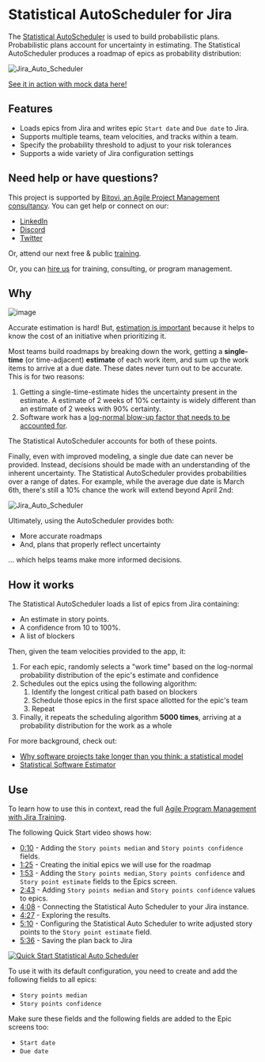 # Statistical AutoScheduler for Jira

The [Statistical AutoScheduler](https://auto-scheduler.bitovi-jira.com/) is used to build probabilistic plans. Probabilistic plans account for uncertainty in estimating. The Statistical AutoScheduler produces a roadmap of epics as probability distribution:

![Jira_Auto_Scheduler](https://github.com/bitovi/jira-auto-scheduler/assets/78602/3bbcf77f-fa9e-42ab-9688-b90383253e59)

[See it in action with mock data here!](https://auto-scheduler.bitovi-jira.com/)

## Features

- Loads epics from Jira and writes epic `Start date` and `Due date` to Jira.
- Supports multiple teams, team velocities, and tracks within a team.
- Specify the probability threshold to adjust to your risk tolerances
- Supports a wide variety of Jira configuration settings

## Need help or have questions?

This project is supported by [Bitovi, an Agile Project Management consultancy](https://www.bitovi.com/services/agile-project-management-consulting). You can get help or connect on our:

- [LinkedIn](https://www.linkedin.com/company/bitovi/)
- [Discord](https://discord.gg/J7ejFsZnJ4)
- [Twitter](https://twitter.com/bitovi)

Or, attend our next free & public [training](https://www.bitovi.com/events/program-management-webinar).

Or, you can [hire us](https://www.bitovi.com/services/agile-project-management-consulting) for training, consulting, or program management.

## Why 

![image](https://github.com/bitovi/jira-auto-scheduler/assets/78602/d7d952ac-f6c7-4435-9684-b0995ce3623a)

Accurate estimation is hard! But, [estimation is important](https://www.bitovi.com/academy/learn-agile-program-management-with-jira/estimating.html#why-estimate) because
it helps to know the cost of an initiative when prioritizing it.

Most teams build roadmaps by breaking down the work, getting a __single-time__ (or time-adjacent) __estimate__ of each work item, and sum up the work items to arrive at a due date. These dates never turn out to be accurate. This is for two reasons:

1. Getting a single-time-estimate hides the uncertainty present in the estimate.  A estimate of 2 weeks of 10% certainty is widely different than an estimate of 2 weeks with 90% certainty.
2. Software work has a [log-normal blow-up factor that needs to be accounted for](https://erikbern.com/2019/04/15/why-software-projects-take-longer-than-you-think-a-statistical-model.html).

The Statistical AutoScheduler accounts for both of these points.

Finally, even with improved modeling, a single due date can never be provided.  Instead, decisions should be made with an understanding of the inherent uncertainty. The Statistical AutoScheduler provides probabilities over a range of dates. For example, while the average due date is March 6th, there's still a 10% chance the work will extend beyond April 2nd:

![Jira_Auto_Scheduler](https://github.com/bitovi/jira-auto-scheduler/assets/78602/e15fd818-e08c-43c6-8dbe-0eebab727e60)

Ultimately, using the AutoScheduler provides both:

- More accurate roadmaps
- And, plans that properly reflect uncertainty

... which helps teams make more informed decisions.

## How it works

The Statistical AutoScheduler loads a list of epics from Jira containing:

- An estimate in story points.
- A confidence from 10 to 100%.
- A list of blockers

Then, given the team velocities provided to the app, it:

1. For each epic, randomly selects a "work time" based on the log-normal probability distribution of the epic's estimate and confidence
2. Schedules out the epics using the following algorithm:
    1. Identify the longest critical path based on blockers
    2. Schedule those epics in the first space allotted for the epic's team
    3. Repeat
3. Finally, it repeats the scheduling algorithm __5000 times__, arriving at a probability distribution for the work as a whole


For more background, check out:

- [Why software projects take longer than you think: a statistical model](https://erikbern.com/2019/04/15/why-software-projects-take-longer-than-you-think-a-statistical-model.html)
- [Statistical Software Estimator](https://bitovi.github.io/statistical-software-estimator/)

## Use

To learn how to use this in context, read the full [Agile Program Management with Jira Training](https://www.bitovi.com/academy/learn-agile-program-management-with-jira.html).

The following Quick Start video shows how:

- [0:10](https://youtu.be/wNOrmthMnFA?t=10) - Adding the `Story points median` and `Story points confidence` fields.
- [1:25](https://youtu.be/wNOrmthMnFA?t=85) - Creating the initial epics we will use for the roadmap
- [1:53](https://youtu.be/wNOrmthMnFA?t=113) - Adding the `Story points median`, `Story points confidence` and `Story point estimate` fields to the Epics screen.
- [2:43](https://youtu.be/wNOrmthMnFA?t=163) - Adding `Story points median` and `Story points confidence` values to epics.
- [4:08](https://youtu.be/wNOrmthMnFA?t=248) - Connecting the Statistical Auto Scheduler to your Jira instance.
- [4:27](https://youtu.be/wNOrmthMnFA?t=267) - Exploring the results.
- [5:10](https://youtu.be/wNOrmthMnFA?t=310) - Configuring the Statistical Auto Scheduler to write adjusted story points to the `Story point estimate` field.
- [5:36](https://youtu.be/wNOrmthMnFA?t=336) - Saving the plan back to Jira


[![Quick Start Statistical Auto Scheduler](https://github.com/bitovi/jira-auto-scheduler/assets/78602/aeab9a66-1f22-4e07-aeb3-69144e4d7e94 'Quick Start Statistical Auto Scheduler')]([https://codecademy.com](https://youtu.be/wNOrmthMnFA))



To use it with its default configuration, you need to create and add the following fields to all epics:

- `Story points median`
- `Story points confidence` 

Make sure these fields and the following fields are added to the Epic screens too:

- `Start date`
- `Due date`


